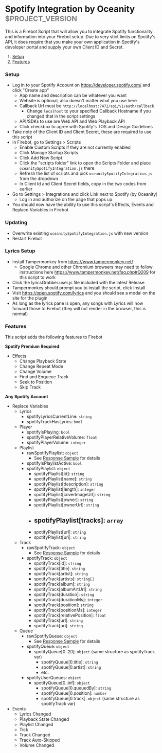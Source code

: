 # Spotify Integration by Oceanity <sub style="color:gray">$PROJECT_VERSION</sub>

This is a Firebot Script that will allow you to integrate Spotify functionality and information into your Firebot setup. Due to very stict limits on Spotify's API, it does require that you make your own application in Spotify's developer portal and supply your own Client ID and Secret.

1. [Setup](#Setup)
2. [Features](#Features)

<div id="Setup" />

### Setup

- Log in to your Spotify Account on https://developer.spotify.com/ and click "Create app"
  - App name and description can be whatever you want
  - Website is optional, also doesn't matter what you use here
  - Callback Url must be `http://localhost:7472/api/v1/auth/callback`
    - Change `localhost` to your specified Callback Hostname if you changed that in the script settings
  - API/SDKs to use are Web API and Web Playback API
  - Click checkbox to agree with Spotify's TOS and Design Guidelines
- Take note of the Client ID and Client Secret, these are required to use this script
- In Firebot, go to Settings > Scripts
  - Enable Custom Scripts if they are not currently enabled
  - Click Manage Startup Scripts
  - Click Add New Script
  - Click the "scripts folder" link to open the Scripts Folder and place `oceanitySpotifyIntegration.js` there
  - Refresh the list of scripts and pick `oceanitySpotifyIntegration.js` from the dropdown
  - In Client Id and Client Secret fields, copy in the two codes from earlier
- Go to Settings > Integrations and click Link next to Spotify (by Oceanity)
  - Log in and authorize on the page that pops up
- You should now have the ability to use this script's Effects, Events and Replace Variables in Firebot

### Updating

- Overwrite existing `oceanitySpotifyIntegration.js` with new version
- Restart Firebot

### Lyrics Setup

- Install Tampermonkey from https://www.tampermonkey.net/
  - Google Chrome and other Chromium browsers may need to follow instructions here https://www.tampermonkey.net/faq.php#Q209 for this script to work
- Click the lyricsGrabber.user.js file included with the latest Release
- Tampermonkey should prompt you to install the script, click Install
- Visit https://open.spotify.com/lyrics and you should see a modal on the site for the plugin
- As long as the lyrics pane is open, any songs with Lyrics will now forward those to Firebot (they will not render in the browser, this is normal)

<div id="Features" />

### Features

This script adds the following features to Firebot

**Spotify Premium Required**

- Effects
  - Change Playback State
  - Change Repeat Mode
  - Change Volume
  - Find and Enqueue Track
  - Seek to Position
  - Skip Track

**Any Spotify Account**

- Replace Variables
  - Lyrics
    - spotifyLyricsCurrentLine: `string`
    - spotifyTrackHasLyrics: `bool`
  - Player
    - spotifyIsPlaying: `bool`
    - spotifyPlayerRelativeVolume: `float`
    - spotifyPlayerVolume: `integer`
  - Playlist
    - rawSpotifyPlaylist: `object`
      - See [Response Sample](https://developer.spotify.com/documentation/web-api/reference/get-playlist) for details
    - spotifyIsPlaylistActive: `bool`
    - spotifyPlaylist: `object`
      - spotifyPlaylist[id]: `string`
      - spotifyPlaylist[name]: `string`
      - spotifyPlaylist[description]: `string`
      - spotifyPlaylist[length]: `integer`
      - spotifyPlaylist[coverImageUrl]: `string`
      - spotifyPlaylist[owner]: `string`
      - spotifyPlaylist[ownerUrl]: `string`
      - ## spotifyPlaylist[tracks]: `array`
      - spotifyPlaylist[url]: `string`
      - spotifyPlaylist[uri]: `string`
  - Track
    - rawSpotifyTrack: `object`
      - See [Response Sample](https://developer.spotify.com/documentation/web-api/reference/get-track) for details
    - spotifyTrack: `object`
      - spotifyTrack[id]: `string`
      - spotifyTrack[title]: `string`
      - spotifyTrack[artist]: `string`
      - spotifyTrack[artists]: `string[]`
      - spotifyTrack[album]: `string`
      - spotifyTrack[albumArtUrl]: `string`
      - spotifyTrack[duration]: `string`
      - spotifyTrack[durationMs]: `integer`
      - spotifyTrack[position]: `string`
      - spotifyTrack[positionMs]: `integer`
      - spotifyTrack[relativePosition]: `float`
      - spotifyTrack[url]: `string`
      - spotifyTrack[uri]: `string`
  - Queue
    - rawSpotifyQueue: `object`
      - See [Response Sample](https://developer.spotify.com/documentation/web-api/reference/get-queue) for details
    - spotifyQueue: `object`
      - spotifyQueue[0..20]: `object` (same structure as spotifyTrack var)
        - spotifyQueue[0.title]: `string`
        - spotifyQueue[0.artist]: `string`
        - etc.
    - spotifyUserQueues: `object`
      - spotifyQueue[0..inf]: `object`
        - spotifyQueue[0.queuedBy]: `string`
        - spotifyQueue[0.position]: `number`
        - spotifyQueue[0.track]: `object` (same structure as spotifyTrack var)
- Events
  - Lyrics Changed
  - Playback State Changed
  - Playlist Changed
  - Tick
  - Track Changed
  - Track Auto-Skipped
  - Volume Changed
